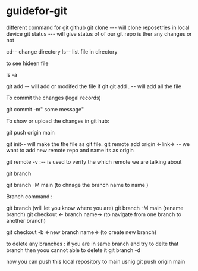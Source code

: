 # guidefor-git
different command for git github
git clone <link> --- will clone reposetries in local device 
git status  --- will give status of of our git repo is ther any changes or not 

cd-- change directory 
ls-- list file in directory 


to see hideen file 

ls -a

git add <file name> -- will add or modifed the file if git
git add . -- will add all the file 

To commit the changes (legal records)

git commit -m" some message"

To show or upload the changes in git hub:

git push origin main

git init-- will make the the file as git file.
git remote add origin <-link-> -- we want to add new remote repo and name its as origin

git remote -v :-- is used to verify the which remote we are talking about 

git branch 

git branch -M main (to chnage the branch name to name )


Branch command :

git branch (will let you know where you are)
git branch -M main (rename branch)
git checkout <- branch name->  (to navigate from one branch to another branch)

git checkout -b <-new branch name-> (to create new branch)

to delete any branches :
if you are in same branch and try to delte that branch then yoou cannot able to delete it 
git branch -d <name of branch>




now you can push this local repository to main usnig git push origin main

